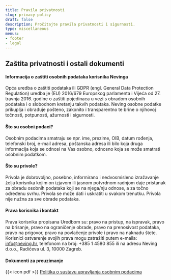 ```yaml
---
title: Pravila privatnosti
slug: privacy-policy
draft: false
description: Pročitajte pravila privatnosti i sigurnosti.
type: miscellaneous
menus: 
- footer
- legal
---
```


## Zaštita privatnosti i ostali dokumenti

#### Informacija o zaštiti osobnih podataka korisnika Nevinga

Opća uredba o zaštiti podataka ili GDPR (engl. General Data Protection Regulation) uredba je (EU) 2016/679 Europskog parlamenta i Vijeća od 27. travnja 2016. godine o zaštiti pojedinaca u vezi s obradom osobnih podataka i o slobodnom kretanju takvih podataka. Neving osobne podatke prikuplja i obrađuje pošteno, zakonito i transparentno te brine o njihovoj točnosti, potpunosti, ažurnosti i sigurnosti.

#### Što su osobni podaci?
Osobnim podacima smatraju se npr. ime, prezime, OIB, datum rođenja, telefonski broj, e-mail adresa, poštanska adresa ili bilo koja druga informacija koja se odnosi na Vas osobno, odnosno koja se može smatrati osobnim podatkom.

#### Što su privole?

Privola je dobrovoljno, posebno, informirano i nedvosmisleno izražavanje želja korisnika kojim on izjavom ili jasnom potvrdnom radnjom daje pristanak za obradu osobnih podataka koji se na njega/nju odnose, a za točno određenu svrhu. Privola se može dati i uskratiti u svakom trenutku. Privola nije nužna za sve obrade podataka.

#### Prava korisnika i kontakt

Prava korisnika propisana Uredbom su: pravo na pristup, na ispravak, pravo na brisanje, pravo na ograničenje obrade, pravo na prenosivost podataka, pravo na prigovor, pravo na povlačenje privole i pravo na naknadu štete.
Korisnici ostvarenje svojih prava mogu zatražiti putem e-maila: info@neving.hr, telefonom na broj: +385 1 4580 855 ili na adresu Neving d.o.o., Radićeva ul. 3, 10000 Zagreb.

#### Dokumenti za preuzimanje

{{< icon pdf >}} [Politika o sustavu upravljanja osobnim podacima](/media/politika_o_sustavu_upraljanja_osobim_podacima.pdf)
